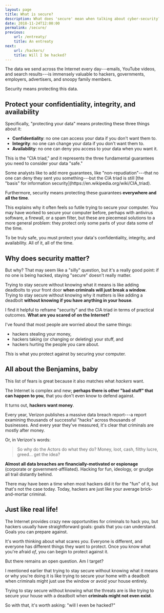 ```yaml
---
layout: page
title: What is secure?
description: What does 'secure' mean when talking about cyber-security?
date: 2018-11-24T12:00:00
permalink: /secure/
previous:
    url: /entreaty/
    title: An entreaty
next:
    url: /hackers/
    title: Will I be hacked?
---
```


The data we send across the Internet every day---emails, YouTube videos, and search results---is immensely valuable to hackers, governments, employers, advertisers, and snoopy family members.

Security means protecting this data.

## Protect your confidentiality, integrity, and availability

Specifically, "protecting your data" means protecting these three things about it:

* **Confidentiality**: no one can access your data if you don't want them to.
* **Integrity**: no one can change your data if you don't want them to.
* **Availability**: no one can deny you access to your data when you want it.

This is the "CIA triad," and it represents the three fundamental guarantees you need to consider your data "safe."

<aside class="sidenote">
Some analysts like to add more guarantees, like "non-repudiation"---that no one can deny they sent you something---but the CIA triad is still [the "basis" for information security](https://en.wikipedia.org/wiki/CIA_triad).
</aside>

Furthermore, security means protecting these guarantees **everywhere and all the time**.

This explains why it often feels so futile trying to secure your computer. You may have worked to secure your computer before, perhaps with antivirus software, a firewall, or a spam filter, but these are piecemeal solutions to a more general problem: they protect only some parts of your data some of the time.

To be truly safe, you must protect your data's confidentiality, integrity, and availability. All of it, all of the time.

## Why does security matter?

But why? That may seem like a "silly" question, but it's a really good point: if no one is being hacked, staying "secure" doesn't really matter.

Trying to stay secure without knowing what it means is like adding deadbolts to your front door **when criminals will just break a window**<!-- TODO we have citations for this! -->. Trying to stay secure without knowing why it matters is like adding a deadbolt **without knowing if you have anything in your house**.

I find it helpful to reframe "security" and the CIA triad in terms of practical outcomes. **What are you scared of on the Internet?**

I've found that most people are worried about the same things<!-- TODO cite folk models -->:

* hackers stealing your money,
* hackers taking (or changing or deleting) your stuff, and
* hackers hurting the people you care about.

*This* is what you protect against by securing your computer.

## All about the Benjamins, baby

This list of fears is great because it also matches what *hackers* want.

The Internet is complex and new; **perhaps there is other "bad stuff" that can happen to you**, that you don't even know to defend against.

It turns out, **hackers want money**.

Every year, Verizon publishes a massive data breach report<!-- TODO cite -->---a report examining thousands of successful "hacks" across thousands of businesses. And every year they've measured, it's clear that criminals are mostly after money.

<aside class="sidenote">
Or, in Verizon's words:

> So why do the Actors do what they do? Money, loot, cash, filthy lucre,
greed... get the idea?
</aside>

**Almost all data breaches are financially-motivated or espionage** (corporate or government-affiliated). Hacking for fun, ideology, or grudge all trail distantly behind<!-- TODO cite -->.

There may have been a time when most hackers did it for the "fun" of it, but that's not the case today. Today, hackers are just like your average brick-and-mortar criminal.

## Just like real life!

The Internet provides crazy new opportunities for criminals to hack you, but hackers usually have straightforward goals: goals that you can understand. Goals you can prepare against.

It's worth thinking about what scares *you*. Everyone is different, and everyone has different things they want to protect. Once you know what you're afraid *of*, you can begin to protect against it.

But there remains an open question. Am I target?

I mentioned earlier that trying to stay secure without knowing what it means or why you're doing it is like trying to secure your home with a deadbolt when criminals might just use the window or avoid your house entirely.

Trying to stay secure without knowing what the threats are is like trying to secure your house with a deadbolt when **criminals might not even exist**.

So with that, it's worth asking: "will I even be hacked?"